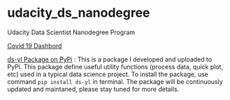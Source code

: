 # udacity_ds_nanodegree
Udacity Data Scientist Nanodegree Program

[Covid 19 Dashbord](https://covid19-yl.herokuapp.com/)

[ds-yl Package on PyPi](https://pypi.org/project/ds-yl/0.1/) : This is a package I developed and uploaded to PyPi. This package define useful utility functions (process data, quick plot, etc) used in a typical data science project. To install the package, use command `pip install ds-yl` in terminal. The package will be continuously updated and maintaned, please stay tuned for more details.
